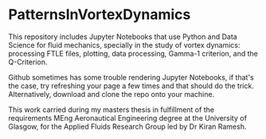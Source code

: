 # PatternsInVortexDynamics

This repository includes Jupyter Notebooks that use Python and Data Science for fluid mechanics, specially in the study of vortex dynamics: processing FTLE files, plotting, data processing, Gamma-1 criterion, and the Q-Criterion.

Github sometimes has some trouble rendering Jupyter Notebooks, if that's the case, try refreshing your page a few times and that should do the trick. Alternatively, download and clone the repo onto your machine. 

This work carried during my masters thesis in fulfillment of the requirements MEng Aeronautical Engineering degree at the University of Glasgow, for the Applied Fluids Research Group led by Dr Kiran Ramesh. 


